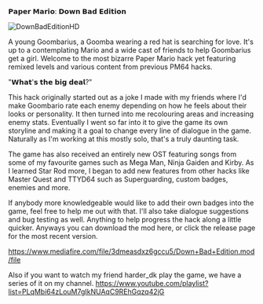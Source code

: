 𝗣𝗮𝗽𝗲𝗿 𝗠𝗮𝗿𝗶𝗼: 𝗗𝗼𝘄𝗻 𝗕𝗮𝗱 𝗘𝗱𝗶𝘁𝗶𝗼𝗻

![DownBadEditionHD](https://github.com/user-attachments/assets/0016b3b0-71dd-4a73-8924-a330c2ec7676)


A young Goombarius, a Goomba wearing a red hat is searching for love. It's up to a contemplating Mario and a wide cast of friends to help Goombarius get a girl. Welcome to the most bizarre Paper Mario hack yet featuring remixed levels and various content from previous PM64 hacks.

"𝗪𝗵𝗮𝘁'𝘀 𝘁𝗵𝗲 𝗯𝗶𝗴 𝗱𝗲𝗮𝗹?"

This hack originally started out as a joke I made with my friends where I'd make Goombario rate each enemy depending on how he feels about their looks or personality. It then turned into me recolouring areas and increasing enemy stats. Eventually I went so far into it to give the game its own storyline and making it a goal to change every line of dialogue in the game. Naturally as I'm working at this mostly solo, that's a truly daunting task.

The game has also received an entirely new OST featuring songs from some of my favourite games such as Mega Man, Ninja Gaiden and Kirby. As I learned Star Rod more, I began to add new features from other hacks like Master Quest and TTYD64 such as Superguarding, custom badges, enemies and more.

If anybody more knowledgeable would like to add their own badges into the game, feel free to help me out with that.
I'll also take dialogue suggestions and bug testing as well. Anything to help progress the hack along a little quicker.
Anyways you can download the mod here, or click the release page for the most recent version.

https://www.mediafire.com/file/3dmeasdxz6gccu5/Down+Bad+Edition.mod/file

Also if you want to watch my friend harder_dk play the game, we have a series of it on my channel. 
https://www.youtube.com/playlist?list=PLqMbi64zLouM7gIkNUAqC9REhGqzq42jG
